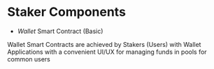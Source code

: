 # Staker Components

* _Wallet_ Smart Contract (Basic)

Wallet Smart Contracts are achieved by Stakers (Users) with Wallet Applications with a convenient UI/UX for managing funds in pools for common users
